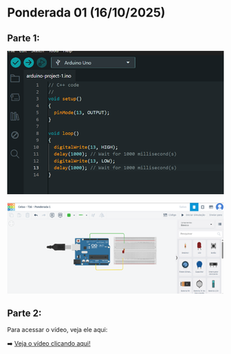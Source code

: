# Ponderada 01 (16/10/2025)

## Parte 1:

<img src="./assets/codigo.png"> <br> <br>
<img src="./assets/thinkercad.png">

## Parte 2:

Para acessar o vídeo, veja ele aqui: 

➡️ [Veja o vídeo clicando aqui!](assets/video-arduino.mp4)